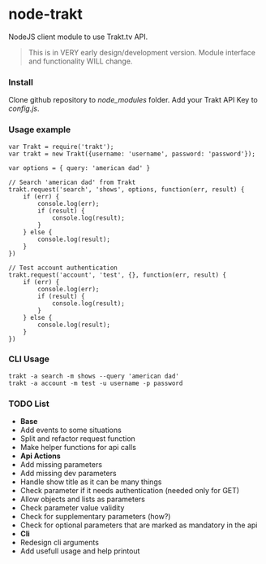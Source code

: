 node-trakt
=====

NodeJS client module to use Trakt.tv API.

> This is in VERY early design/development version. Module interface and functionality WILL change.

### Install
 Clone github repository to *node_modules* folder.
 Add your Trakt API Key to *config.js*.

### Usage example
	var Trakt = require('trakt');
	var trakt = new Trakt({username: 'username', password: 'password'}); 

	var options = { query: 'american dad' }

	// Search 'american dad' from Trakt
	trakt.request('search', 'shows', options, function(err, result) {
		if (err) {
			console.log(err);
			if (result) {
				console.log(result);
			}
		} else {
			console.log(result);
		}
	})

	// Test account authentication
	trakt.request('account', 'test', {}, function(err, result) {
		if (err) {
			console.log(err);
			if (result) {
				console.log(result);
			}
		} else {
			console.log(result);
		}
	})

### CLI Usage
	trakt -a search -m shows --query 'american dad'
	trakt -a account -m test -u username -p password

### TODO List
 - **Base**
  - Add events to some situations
  - Split and refactor request function
  - Make helper functions for api calls
 - **Api Actions**
  - Add missing parameters
  - Add missing dev parameters
  - Handle show title as it can be many things
  - Check parameter if it needs authentication (needed only for GET)
  - Allow objects and lists as parameters
  - Check parameter value validity
  - Check for supplementary parameters (how?)
  - Check for optional parameters that are marked as mandatory in the api
 - **Cli**
  - Redesign cli arguments
  - Add usefull usage and help printout



